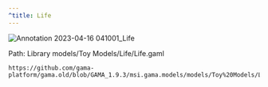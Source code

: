```yaml
---
^title: Life
---
```


![Annotation 2023-04-16 041001_Life](https://user-images.githubusercontent.com/4437331/232262587-107264ab-6377-4f6f-832e-650cf5f24594.png)

Path: Library models/Toy Models/Life/Life.gaml

```gaml reference
https://github.com/gama-platform/gama.old/blob/GAMA_1.9.3/msi.gama.models/models/Toy%20Models/Life/Life.gaml
```




